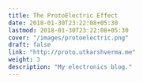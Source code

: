```yaml
---
title: The ProtoElectric Effect
date: 2018-01-30T23:22:08+05:30
lastmod: 2018-01-30T23:22:08+05:30
cover: "/images/protoelectric.png"
draft: false
link: "http://proto.utkarshverma.me"
weight: 3
description: "My electronics blog."
---
```

